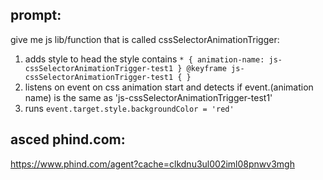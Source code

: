 
## prompt:
give me js lib/function that is called cssSelectorAnimationTrigger:
1. adds style to head
the style contains `* { animation-name: js-cssSelectorAnimationTrigger-test1 } @keyframe js-cssSelectorAnimationTrigger-test1 { }`
2. listens on event on css animation start
and detects if event.(animation name) is the same as 'js-cssSelectorAnimationTrigger-test1'
3. runs `event.target.style.backgroundColor = 'red'`

## asced phind.com:
https://www.phind.com/agent?cache=clkdnu3ul002iml08pnwv3mgh
